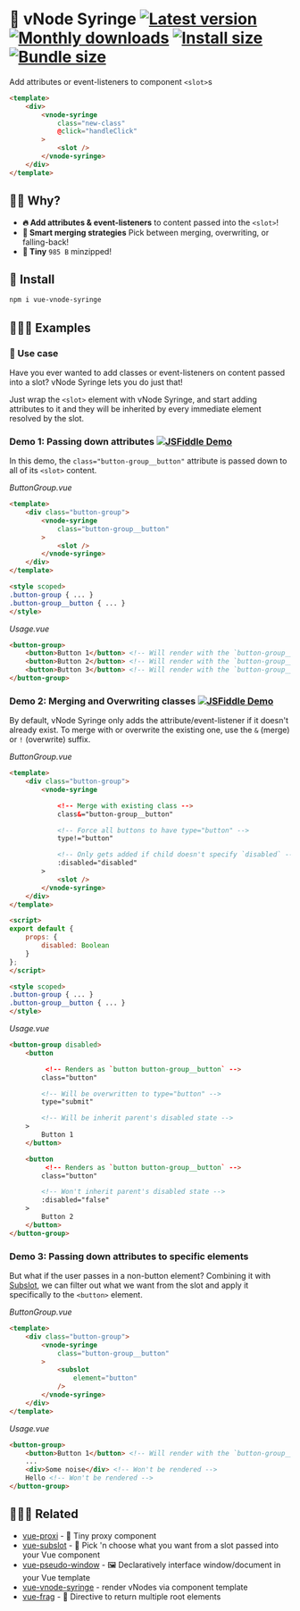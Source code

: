 # :syringe: vNode Syringe [![Latest version](https://badgen.net/npm/v/vue-vnode-syringe)](https://npm.im/vue-vnode-syringe) [![Monthly downloads](https://badgen.net/npm/dm/vue-vnode-syringe)](https://npm.im/vue-vnode-syringe) [![Install size](https://packagephobia.now.sh/badge?p=vue-vnode-syringe)](https://packagephobia.now.sh/result?p=vue-vnode-syringe) [![Bundle size](https://badgen.net/bundlephobia/minzip/vue-vnode-syringe)](https://bundlephobia.com/result?p=vue-vnode-syringe)

Add attributes or event-listeners to component `<slot>`s

```html
<template>
	<div>
		<vnode-syringe
			class="new-class"
			@click="handleClick"
		>
			<slot />
		</vnode-syringe>
	</div>
</template>
```

## 🙋‍♂️ Why?
- **🔥 Add attributes & event-listeners** to content passed into the `<slot>`!
- **🧠 Smart merging strategies** Pick between merging, overwriting, or falling-back!
- **🐥 Tiny** `985 B` minzipped!

## 🚀 Install
```sh
npm i vue-vnode-syringe
```

## 👨🏻‍🏫 Examples

### :beginner: Use case
Have you ever wanted to add classes or event-listeners on content passed into a slot? vNode Syringe lets you do just that!

Just wrap the `<slot>` element with vNode Syringe, and start adding attributes to it and they will be inherited by every immediate element resolved by the slot.

### Demo 1: Passing down attributes [![JSFiddle Demo](https://img.shields.io/badge/JSFiddle-Open%20Demo-blue/?logo=jsfiddle&logoColor=lightblue)](https://jsfiddle.net/hirokiosame/k4wyuq9o/)
In this demo, the `class="button-group__button"` attribute is passed down to all of its `<slot>` content.

_ButtonGroup.vue_
```html
<template>
	<div class="button-group">
		<vnode-syringe
			class="button-group__button"
		>
			<slot />
		</vnode-syringe>
	</div>
</template>

<style scoped>
.button-group { ... }
.button-group__button { ... }
</style>
```

_Usage.vue_
```html
<button-group>
	<button>Button 1</button> <!-- Will render with the `button-group__button` class -->
	<button>Button 2</button> <!-- Will render with the `button-group__button` class -->
	<button>Button 3</button> <!-- Will render with the `button-group__button` class -->
</button-group>
```

### Demo 2: Merging and Overwriting classes [![JSFiddle Demo](https://img.shields.io/badge/JSFiddle-Open%20Demo-blue/?logo=jsfiddle&logoColor=lightblue)](https://jsfiddle.net/hirokiosame/9qpygc8w/)
By default, vNode Syringe only adds the attribute/event-listener if it doesn't already exist. To merge with or overwrite the existing one, use the  `&` (merge) or `!` (overwrite) suffix.

_ButtonGroup.vue_
```html
<template>
	<div class="button-group">
		<vnode-syringe

			<!-- Merge with existing class -->
			class&="button-group__button"

			<!-- Force all buttons to have type="button" -->
			type!="button"

			<!-- Only gets added if child doesn't specify `disabled` -->
			:disabled="disabled"
		>
			<slot />
		</vnode-syringe>
	</div>
</template>

<script>
export default {
	props: {
		disabled: Boolean
	}
};
</script>

<style scoped>
.button-group { ... }
.button-group__button { ... }
</style>
```

_Usage.vue_
```html
<button-group disabled>
	<button

		 <!-- Renders as `button button-group__button` -->
		class="button"

		<!-- Will be overwritten to type="button" -->
		type="submit"

		<!-- Will be inherit parent's disabled state -->
	>
		Button 1
	</button>

	<button
		 <!-- Renders as `button button-group__button` -->
		class="button"

		<!-- Won't inherit parent's disabled state -->
		:disabled="false"
	>
		Button 2
	</button>
</button-group>
```

### Demo 3: Passing down attributes to specific elements
But what if the user passes in a non-button element? Combining it with [Subslot](https://github.com/privatenumber/vue-subslot), we can filter out what we want from the slot and apply it specifically to the `<button>` element.

_ButtonGroup.vue_
```html
<template>
	<div class="button-group">
		<vnode-syringe
			class="button-group__button"
		>
			<subslot
				element="button"
			/>
		</vnode-syringe>
	</div>
</template>
```

_Usage.vue_
```html
<button-group>
	<button>Button 1</button> <!-- Will render with the `button-group__button` class -->
	...
	<div>Some noise</div> <!-- Won't be rendered -->
	Hello <!-- Won't be rendered -->
</button-group>
```

## 👨‍👩‍👧 Related
- [vue-proxi](https://github.com/privatenumber/vue-proxi) - 💠 Tiny proxy component
- [vue-subslot](https://github.com/privatenumber/vue-subslot) - 💍 Pick 'n choose what you want from a slot passed into your Vue component
- [vue-pseudo-window](https://github.com/privatenumber/vue-pseudo-window) - 🖼 Declaratively interface window/document in your Vue template
- [vue-vnode-syringe](https://github.com/privatenumber/vue-v) - render vNodes via component template
- [vue-frag](https://github.com/privatenumber/vue-frag) - 🤲 Directive to return multiple root elements

